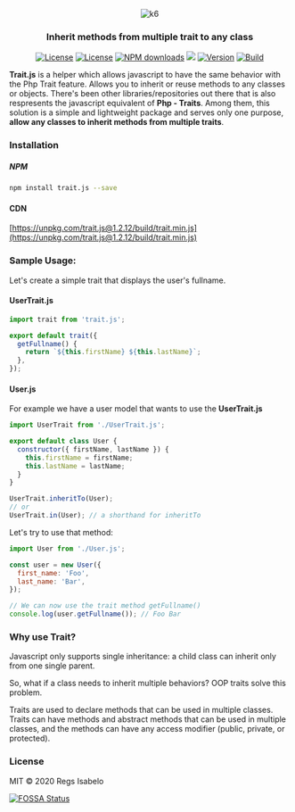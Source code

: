 <p align="center"><img src="https://github.com/regs37/Trait.js/blob/master/src/img/trait.js-logo.png?raw=true" alt="k6" /></p>
<h3 align="center">Inherit methods from multiple trait to any class</h3>
<p align="center">
  <a href="https://github.com/regs37/trait.js/blob/master/LICENSE"><img src="https://img.shields.io/npm/l/trait.js" alt="License"></a>
  <a href="https://app.fossa.com/projects/git%2Bgithub.com%2Fregs37%2Ftrait.js?ref=badge_shield"><img src="https://app.fossa.com/api/projects/git%2Bgithub.com%2Fregs37%2Ftrait.js.svg?type=shield" alt="License"></a>
  <a href="https://www.npmjs.com/package/trait.js"><img src="https://img.shields.io/npm/dw/trait.js" alt="NPM downloads"></a>
<a href="https://app.fossa.com/projects/git%2Bgithub.com%2Fregs37%2Ftrait.js?ref=badge_shield" alt="FOSSA Status"><img src="https://app.fossa.com/api/projects/git%2Bgithub.com%2Fregs37%2Ftrait.js.svg?type=shield"/></a>
  <a href="https://www.npmjs.com/package/trait.js"><img src="https://img.shields.io/npm/v/trait.js" alt="Version"></a>
  <a href="https://travis-ci.org/github/regs37/trait.js"><img src="https://img.shields.io/github/workflow/status/regs37/trait.js/Node.js%20CI" alt="Build"></a>
</p>


**Trait.js** is a helper which allows javascript to have the same behavior with the Php Trait feature. Allows you to inherit or reuse methods to any classes or objects. There's been other libraries/repositories out there that is also respresents the javascript equivalent of **Php - Traits**. Among them, this solution is a simple and lightweight package and serves only one purpose, **allow any classes to inherit methods from multiple traits**.

### Installation
##### NPM

```bash
npm install trait.js --save
```
#### CDN
[https://unpkg.com/trait.js@1.2.12/build/trait.min.js](https://unpkg.com/trait.js@1.2.12/build/trait.min.js)

### Sample Usage:

Let's create a simple trait that displays the user's fullname.

#### UserTrait.js
```javascript
import trait from 'trait.js';

export default trait({
  getFullname() {
    return `${this.firstName} ${this.lastName}`;
  },
});
```
#### User.js

For example we have a user model that wants to use the **UserTrait.js**
```javascript
import UserTrait from './UserTrait.js';

export default class User {
  constructor({ firstName, lastName }) {
    this.firstName = firstName;
    this.lastName = lastName;
  }
}

UserTrait.inheritTo(User);
// or
UserTrait.in(User); // a shorthand for inheritTo
```
Let's try to use that method:
```javascript
import User from './User.js';

const user = new User({
  first_name: 'Foo',
  last_name: 'Bar',
});

// We can now use the trait method getFullname()
console.log(user.getFullname()); // Foo Bar
```
### Why use Trait?

Javascript only supports single inheritance: a child class can inherit only from one single parent.

So, what if a class needs to inherit multiple behaviors? OOP traits solve this problem.

Traits are used to declare methods that can be used in multiple classes. Traits can have methods and abstract methods that can be used in multiple classes, and the methods can have any access modifier (public, private, or protected).

### License
MIT © 2020 Regs Isabelo

[![FOSSA Status](https://app.fossa.com/api/projects/git%2Bgithub.com%2Fregs37%2Ftrait.js.svg?type=large)](https://app.fossa.com/projects/git%2Bgithub.com%2Fregs37%2Ftrait.js?ref=badge_large)

